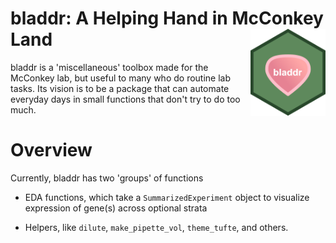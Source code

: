 # bladdr: A Helping Hand in McConkey Land <img src='man/figures/logo.png' align="right" height="139" />

bladdr is a 'miscellaneous' toolbox made for the McConkey lab, but useful to many who do routine lab tasks. Its vision is to be a package that can automate everyday days in small functions that don't try to do too much. 

# Overview

Currently, bladdr has two 'groups' of functions

- EDA functions, which take a `SummarizedExperiment` object to visualize expression of gene(s) across optional strata

- Helpers, like `dilute`, `make_pipette_vol`, `theme_tufte`, and others.


